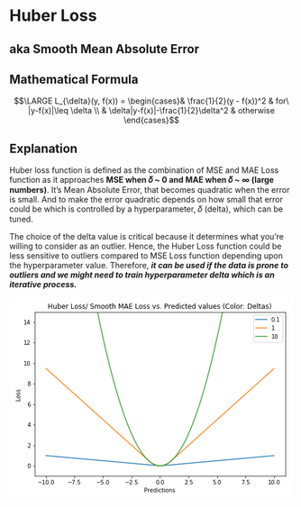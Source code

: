 # Huber Loss

## aka Smooth Mean Absolute Error



## Mathematical Formula

$$\LARGE L_{\delta}(y, f(x)) = \begin{cases}& \frac{1}{2}(y - f(x))^2 & for\ |y-f(x)|\leq \delta \\
& \delta|y-f(x)|-\frac{1}{2}\delta^2 & otherwise
\end{cases}$$



## Explanation

Huber loss function is defined as the combination of MSE and MAE Loss function as it approaches **MSE when 𝛿 ~ 0 and MAE when 𝛿 ~ ∞ (large numbers)**. It’s Mean Absolute Error, that becomes quadratic when the error is small. And to make the error quadratic depends on how small that error could be which is controlled by a hyperparameter, 𝛿 (delta), which can be tuned.

The choice of the delta value is critical because it determines what you’re willing to consider as an outlier. Hence, the Huber Loss function could be less sensitive to outliers compared to MSE Loss function depending upon the hyperparameter value. Therefore, ***it can be used if the data is prone to outliers and we might need to train hyperparameter delta which is an iterative process.***

<img src='../assets/huber_loss.png' />